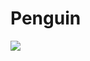 # Penguin

<img src = "https://raw.githubusercontent.com/Nukecraft5419/PythonTurtle/main/src/python_turtle/Penguin/penguin.png">
